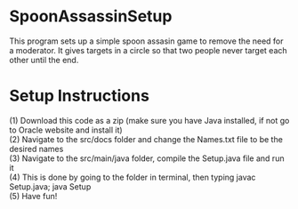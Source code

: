 # SpoonAssassinSetup
This program sets up a simple spoon assasin game to remove the need for a moderator.
It gives targets in a circle so that two people never target each other until the end.

# Setup Instructions
(1) Download this code as a zip (make sure you have Java installed, if not go to Oracle website and install it)  
(2) Navigate to the src/docs folder and change the Names.txt file to be the desired names  
(3) Navigate to the src/main/java folder, compile the Setup.java file and run it  
(4) This is done by going to the folder in terminal, then typing javac Setup.java; java Setup  
(5) Have fun!
